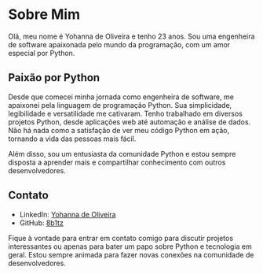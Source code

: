 # Sobre Mim

Olá, meu nome é Yohanna de Oliveira e tenho 23 anos. Sou uma engenheira de software apaixonada pelo mundo da programação, com um amor especial por Python.

## Paixão por Python

Desde que comecei minha jornada como engenheira de software, me apaixonei pela linguagem de programação Python. Sua simplicidade, legibilidade e versatilidade me cativaram. Tenho trabalhado em diversos projetos Python, desde aplicações web até automação e análise de dados. Não há nada como a satisfação de ver meu código Python em ação, tornando a vida das pessoas mais fácil.

Além disso, sou um entusiasta da comunidade Python e estou sempre disposta a aprender mais e compartilhar conhecimento com outros desenvolvedores.

## Contato

- LinkedIn: [Yohanna de Oliveira](https://www.linkedin.com/in/yohanna-oliveira-4a3a20198/)
- GitHub: [8b1tz](https://github.com/8b1tz)

Fique à vontade para entrar em contato comigo para discutir projetos interessantes ou apenas para bater um papo sobre Python e tecnologia em geral. Estou sempre animada para fazer novas conexões na comunidade de desenvolvedores.
